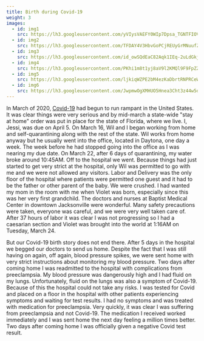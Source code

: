 ```yaml
---
title: Birth during Covid-19
weight: 3
images:
  - id: img1
    src: https://lh3.googleusercontent.com/yVIysVAEFY0WIp7Dpsa_TGNTFIOVZF6vv4HAt7mq1TO1rUaUzojj70sk5dWtTS8HhSeqGlrtJdcCqny2J8-9M7__n4TC34P5nk4jXgn9Y0GFPwgXhLAvKUR6wM1iGqAMekSwuKcDbZ0=w600
  - id: img2
    src: https://lh3.googleusercontent.com/TFDAY4V3HbvGoPCjREUyGrMNuufZt5joavVOoXvCHCk33B4o1lSkyL2blydmGEI7rrLlzUAWPflMGL3RLcuOoqrQx6rjbPUtOusbHUpszrPrDss1zbYihNxNDj76v0orq00EfekQsSY=w600
  - id: img3
    src: https://lh3.googleusercontent.com/id_owSQdEaC82Aqk1IEq-2uLdGkjYw-JvF77u_7G9bNawklE3Yah9kPqMWkjiZOFazv76o4JmhCWlZAfT8Pzi5w7k17nUnFj9xXBEbeokbgSU2mHv5vst-kNKZ53fGDNIJ6Zqys_i2I=w600
  - id: img4
    src: https://lh3.googleusercontent.com/PKhi1m8t1yj8aV9l2KMQl9F9FpZZTuTAJFPR_6zKwVyYLI_fwgnrfIPqaLgSbGhbEnFz3Bj6VC3y9FwoLhCYM_6cedx0N3bGuYySyfjbDg0ot0QD5ckf9iAPpwcnp8oKKhaqD0AGAPE=w600
  - id: img5
    src: https://lh3.googleusercontent.com/ljkiqWZPE2bM4ezKaDbrtRNPRCeWbGcf8ow9pTNvxQaUDYChBZWEbu5YbkxSJgkiRUsQta1MT06fjwU6FuGyGp2-peE5aPkQhppxC4ND5M6SAG0N1j15fNUOUKLb3CeyZ8967yYU4-0=w600
  - id: img6
    src: https://lh3.googleusercontent.com/JwpmwOgXMHUO5Hnea3Cht3z44w5doaY2lgnZXM6TM9sISHW0aXNuBWufVdUpf7WqJy7qR66eTfu7hF_Aps7saL5QNT6J0CwUJQqzby709H-yRGgocc8uyrJlD6-XnXDDn3FVkwaREvA=w600
---
```

In March of 2020, [Covid-19](https://www.cdc.gov/coronavirus/2019-ncov/index.html) had begun to run rampant in the United States. It was clear things were very serious and by mid-march a state-wide "stay at home" order was put in place for the state of Florida, where we live. I, Jessi, was due on April 5. On March 16, Wil and I began working from home and self-quarantining along with the rest of the state. Wil works from home anyway but he usually went into the office, located in Daytona, one day a week. The week before he had stopped going into the office as I was nearing my due date. On March 22, after 6 days of quarantining, my water broke around 10:45AM. Off to the hospital we went. Because things had just started to get very strict at the hospital, only Wil was permitted to go with me and we were not allowed any visitors. Labor and Delivery was the only floor of the hospital where patients were permitted one guest and it had to be the father or other parent of the baby. We were crushed. I had wanted my mom in the room with me when Violet was born, especially since this was her very first grandchild. The doctors and nurses at Baptist Medical Center in downtown Jacksonville were wonderful. Many safety precautions were taken, everyone was careful, and we were very well taken care of. After 37 hours of labor it was clear I was not progressing so I had a caesarian section and Violet was brought into the world at 1:16AM on Tuesday, March 24. 

But our Covid-19 birth story does not end there. After 5 days in the hospital we begged our doctors to send us home. Despite the fact that I was still having on again, off again, blood pressure spikes, we were sent home with very strict instructions about monitoring my blood pressure. Two days after coming home I was readmitted to the hospital with complications from preeclampsia. My blood pressure was dangerously high and I had fluid on my lungs. Unfortunately, fluid on the lungs was also a symptom of Covid-19. Because of this the hospital could not take any risks. I was tested for Covid and placed on a floor in the hospital with other patients experiencing symptoms and waiting for test results. I had no symptoms and was treated with medication for preeclampsia. Very quickly, it was clear I was suffering from preeclampsia and not Covid-19. The medication I received worked immediately and I was sent home the next day feeling a million times better. Two days after coming home I was officially given a negative Covid test result.